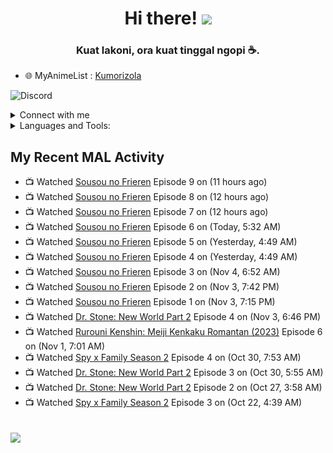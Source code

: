 <h1 align="center">Hi there! <img src="https://media.giphy.com/media/hvRJCLFzcasrR4ia7z/giphy.gif" width="25px"> </h1>
<h3 align="center">Kuat lakoni, ora kuat tinggal ngopi ☕.</h3>

- 🌐 MyAnimeList : [Kumorizola](https://myanimelist.net/animelist/Kumorizola)

![Discord](https://discord.c99.nl/widget/theme-3/761213268009943051.png)
<details>
      <summary>Connect with me</summary>
    <p align="left">
        <a href="https://www.facebook.com/kumori.hartley.1" target="blank"><img align="center"
                src="https://raw.githubusercontent.com/rahuldkjain/github-profile-readme-generator/master/src/images/icons/Social/facebook.svg"
                alt="kumori hartley" height="30" width="40" /></a>
        <a href="https://www.instagram.com/kumorizola/" target="blank"><img align="center"
                src="https://raw.githubusercontent.com/rahuldkjain/github-profile-readme-generator/master/src/images/icons/Social/instagram.svg"
                alt="kumorizola" height="30" width="40" /></a>
        <a href="https://discord.com" target="blank"><img align="center"
                src="https://raw.githubusercontent.com/rahuldkjain/github-profile-readme-generator/master/src/images/icons/Social/discord.svg"
                alt="Kumori#5882" height="30" width="40" /></a>
    </p>
</details>

<details>
    <summary align="left">Languages and Tools:</summary>
<p align="left">
      <a href="https://www.w3schools.com/css/" target="_blank">
        <img src="https://raw.githubusercontent.com/devicons/devicon/master/icons/css3/css3-original-wordmark.svg"
            alt="css3" width="40" height="40" /> </a> <a href="https://www.w3.org/html/" target="_blank"> <img
            src="https://raw.githubusercontent.com/devicons/devicon/master/icons/html5/html5-original-wordmark.svg"
            alt="html5" width="40" height="40" /> </a> <a href="https://www.java.com" target="_blank"> <img
            src="https://raw.githubusercontent.com/devicons/devicon/master/icons/java/java-original.svg" alt="java"
            width="40" height="40" /> </a> <a href="https://developer.mozilla.org/en-US/docs/Web/JavaScript"
            target="_blank"> <img
            src="https://raw.githubusercontent.com/devicons/devicon/master/icons/javascript/javascript-original.svg"
            alt="javascript" width="40" height="40" /> </a> <a href="https://nodejs.org" target="_blank"> <img
            src="https://raw.githubusercontent.com/devicons/devicon/master/icons/nodejs/nodejs-original-wordmark.svg"
            alt="nodejs" width="40" height="40" /> </a> <a href="https://www.python.org" target="_blank"> <img
            src="https://raw.githubusercontent.com/devicons/devicon/master/icons/python/python-original.svg"
            alt="python" width="40" height="40" /> </a> <a href="https://www.typescriptlang.org/" target="_blank"> <img
            src="https://raw.githubusercontent.com/devicons/devicon/master/icons/typescript/typescript-original.svg" 
            alt="typescript" width="40" height="40" /> </a> <a href="https://www.photoshop.com/en" target="_blank"> <img
            src="https://upload.wikimedia.org/wikipedia/commons/a/af/Adobe_Photoshop_CC_icon.svg" alt="photoshop" width="40" height="40"/> </a>
            <a href="https://www.adobe.com/products/premiere.html" target="_blank"> <img
            src="https://upload.wikimedia.org/wikipedia/commons/4/40/Adobe_Premiere_Pro_CC_icon.svg" alt="Premiere pro" width="40" height="40"/> </a>
            <a href="https://www.adobe.com/in/products/illustrator.html" target="_blank"> <img 
            src="https://upload.wikimedia.org/wikipedia/commons/f/fb/Adobe_Illustrator_CC_icon.svg" alt="illustrator" width="40" height="40"/> </a>
      
 </details>
 
 <h2> My Recent MAL Activity</h2>
<!-- MAL_ACTIVITY:start -->

- 📺 Watched [Sousou no Frieren](https://MyAnimeList.net/anime.php?id=52991) Episode 9 on (11 hours ago)
- 📺 Watched [Sousou no Frieren](https://MyAnimeList.net/anime.php?id=52991) Episode 8 on (12 hours ago)
- 📺 Watched [Sousou no Frieren](https://MyAnimeList.net/anime.php?id=52991) Episode 7 on (12 hours ago)
- 📺 Watched [Sousou no Frieren](https://MyAnimeList.net/anime.php?id=52991) Episode 6 on (Today, 5:32 AM)
- 📺 Watched [Sousou no Frieren](https://MyAnimeList.net/anime.php?id=52991) Episode 5 on (Yesterday, 4:49 AM)
- 📺 Watched [Sousou no Frieren](https://MyAnimeList.net/anime.php?id=52991) Episode 4 on (Yesterday, 4:49 AM)
- 📺 Watched [Sousou no Frieren](https://MyAnimeList.net/anime.php?id=52991) Episode 3 on (Nov 4, 6:52 AM)
- 📺 Watched [Sousou no Frieren](https://MyAnimeList.net/anime.php?id=52991) Episode 2 on (Nov 3, 7:42 PM)
- 📺 Watched [Sousou no Frieren](https://MyAnimeList.net/anime.php?id=52991) Episode 1 on (Nov 3, 7:15 PM)
- 📺 Watched [Dr. Stone: New World Part 2](https://MyAnimeList.net/anime.php?id=55644) Episode 4 on (Nov 3, 6:46 PM)
- 📺 Watched [Rurouni Kenshin: Meiji Kenkaku Romantan (2023)](https://MyAnimeList.net/anime.php?id=50613) Episode 6 on (Nov 1, 7:01 AM)
- 📺 Watched [Spy x Family Season 2](https://MyAnimeList.net/anime.php?id=53887) Episode 4 on (Oct 30, 7:53 AM)
- 📺 Watched [Dr. Stone: New World Part 2](https://MyAnimeList.net/anime.php?id=55644) Episode 3 on (Oct 30, 5:55 AM)
- 📺 Watched [Dr. Stone: New World Part 2](https://MyAnimeList.net/anime.php?id=55644) Episode 2 on (Oct 27, 3:58 AM)
- 📺 Watched [Spy x Family Season 2](https://MyAnimeList.net/anime.php?id=53887) Episode 3 on (Oct 22, 4:39 AM)

<!-- MAL_ACTIVITY:end -->

  
<h2 align="left"> <img src="https://media.discordapp.net/attachments/918405470073520168/919220018355523584/ezgif.com-gif-maker_1.gif">
